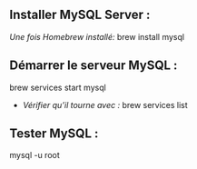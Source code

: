 ## Installer MySQL Server : 

*Une fois Homebrew installé:* brew install mysql


## Démarrer le serveur MySQL :

brew services start mysql

- *Vérifier qu’il tourne avec :* brew services list


## Tester MySQL : 

mysql -u root

